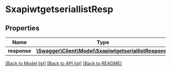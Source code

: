 # SxapiwtgetseriallistResp

## Properties
Name | Type | Description | Notes
------------ | ------------- | ------------- | -------------
**response** | [**\Swagger\Client\Model\SxapiwtgetseriallistResponse**](SxapiwtgetseriallistResponse.md) |  | [optional] 

[[Back to Model list]](../README.md#documentation-for-models) [[Back to API list]](../README.md#documentation-for-api-endpoints) [[Back to README]](../README.md)


